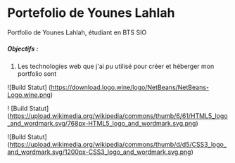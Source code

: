 # Portefolio de Younes Lahlah
Portfolio de Younes Lahlah, étudiant en BTS SIO
##### Objectifs : 
1. Les technologies web que j'ai pu utilisé pour créer et héberger mon portfolio sont

![Build Statut] (https://download.logo.wine/logo/NetBeans/NetBeans-Logo.wine.png)

! [Build Statut] (https://upload.wikimedia.org/wikipedia/commons/thumb/6/61/HTML5_logo_and_wordmark.svg/768px-HTML5_logo_and_wordmark.svg.png)

![Build Statut] (https://upload.wikimedia.org/wikipedia/commons/thumb/d/d5/CSS3_logo_and_wordmark.svg/1200px-CSS3_logo_and_wordmark.svg.png)

